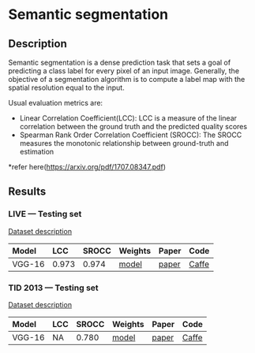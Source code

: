 # Semantic segmentation

## Description

Semantic segmentation is a dense prediction task that sets a goal of predicting
a class label for every pixel of an input image. Generally, the objective of a
segmentation algorithm is to compute a label map with the spatial resolution
equal to the input.

Usual evaluation metrics are:

* Linear Correlation Coefficient(LCC): LCC is a measure of the linear correlation between the
ground truth and the predicted quality scores
* Spearman Rank Order Correlation Coefficient (SROCC): The SROCC measures the monotonic
relationship between ground-truth and estimation

*refer here(https://arxiv.org/pdf/1707.08347.pdf)


## Results


### LIVE — Testing set

[Dataset description](datasets/pascal_voc_2012_segmentation.md)

| Model | LCC | SROCC | Weights | Paper | Code |
|:------|:-----|:-----|:--------|:------|:-----|
| VGG-16                | 0.973 | 0.974 |  [model](https://github.com/xialeiliu/RankIQA/blob/master/pre-trained)|[paper](https://arxiv.org/pdf/1707.08347.pdf) | [Caffe](https://github.com/xialeiliu/RankIQA) |


### TID 2013 — Testing set

[Dataset description](datasets/pascal_voc_2012_segmentation.md)

| Model | LCC | SROCC | Weights | Paper | Code |
|:------|:-----|:-----|:--------|:------|:-----|
| VGG-16                | NA | 0.780 |  [model](https://github.com/xialeiliu/RankIQA/blob/master/pre-trained)|[paper](https://arxiv.org/pdf/1707.08347.pdf) | [Caffe](https://github.com/xialeiliu/RankIQA) |
